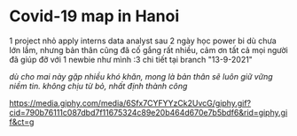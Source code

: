 # Covid-19 map in Hanoi

1 project nhỏ apply interns data analyst sau 2 ngày học power bi
dù chưa lớn lắm, nhưng bản thân cũng đã cố gắng rất nhiều, cảm ơn tất cả mọi người đã giúp đỡ với 1 newbie như mình :3 
chi tiết tại branch "13-9-2021"

*dù cho mai này gặp nhiều khó khăn, mong là bản thân sẽ luôn giữ vững niềm tin. không chịu từ bỏ, nhất định thành công*

https://media.giphy.com/media/6Sfx7CYFYYzCk2UvcG/giphy.gif?cid=790b76111c087dbd7f11675324c89e20b464d670e7b5bdf6&rid=giphy.gif&ct=g 
